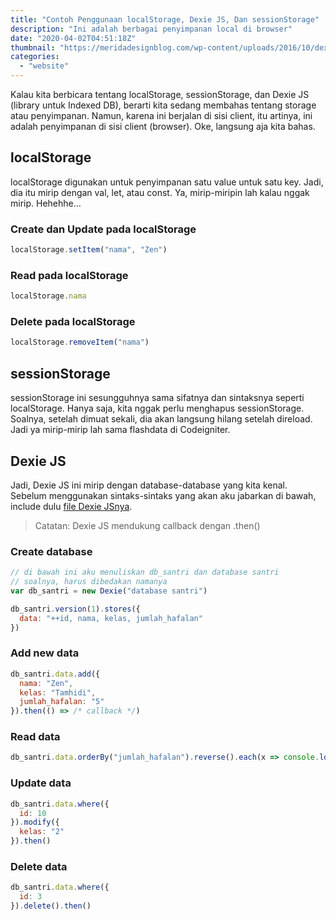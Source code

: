 ```yaml
---
title: "Contoh Penggunaan localStorage, Dexie JS, Dan sessionStorage"
description: "Ini adalah berbagai penyimpanan local di browser"
date: "2020-04-02T04:51:18Z"
thumbnail: "https://meridadesignblog.com/wp-content/uploads/2016/10/dexie-js.jpg"
categories:
  - "website"
---
```


Kalau kita berbicara tentang localStorage, sessionStorage, dan Dexie JS (library untuk Indexed DB), berarti kita sedang membahas tentang storage atau penyimpanan. Namun, karena ini berjalan di sisi client, itu artinya, ini adalah penyimpanan di sisi client (browser). Oke, langsung aja kita bahas.

## localStorage

localStorage digunakan untuk penyimpanan satu value untuk satu key. Jadi, dia itu mirip dengan val, let, atau const. Ya, mirip-miripin lah kalau nggak mirip. Hehehhe...

### Create dan Update pada localStorage

```javascript
localStorage.setItem("nama", "Zen")
```

### Read pada localStorage

```javascript
localStorage.nama 
```

### Delete pada localStorage

```javascript
localStorage.removeItem("nama")
```

## sessionStorage

sessionStorage ini sesungguhnya sama sifatnya dan sintaksnya seperti localStorage. Hanya saja, kita nggak perlu menghapus sessionStorage. Soalnya, setelah dimuat sekali, dia akan langsung hilang setelah direload. Jadi ya mirip-mirip lah sama flashdata di Codeigniter.

## Dexie JS 

Jadi, Dexie JS ini mirip dengan database-database yang kita kenal. Sebelum menggunakan sintaks-sintaks yang akan aku jabarkan di bawah, include dulu [file Dexie JSnya](https://dexie.org/).

> Catatan: Dexie JS mendukung callback dengan .then()

### Create database 

```javascript
// di bawah ini aku menuliskan db_santri dan database santri 
// soalnya, harus dibedakan namanya
var db_santri = new Dexie("database santri")

db_santri.version(1).stores({
  data: "++id, nama, kelas, jumlah_hafalan"
})
```

### Add new data 

```javascript
db_santri.data.add({
  nama: "Zen",
  kelas: "Tamhidi",
  jumlah_hafalan: "5"
}).then(() => /* callback */)
```

### Read data 

```javascript
db_santri.data.orderBy("jumlah_hafalan").reverse().each(x => console.log(x.nama)).then()
```

### Update data 

```javascript
db_santri.data.where({
  id: 10
}).modify({
  kelas: "2"
}).then()
```

### Delete data 

```javascript
db_santri.data.where({
  id: 3
}).delete().then()
```